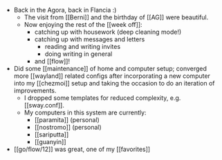 - Back in the Agora, back in Flancia :)
  - The visit from [[Berni]] and the birthday of [[AG]] were beautiful.
  - Now enjoying the rest of the [[week off]]:
    - catching up with housework (deep cleaning mode!)
    - catching up with messages and letters
      - reading and writing invites
      - doing writing in general
    - and [[flow]]!
- Did some [[maintenance]] of home and computer setup; converged more [[wayland]] related configs after incorporating a new computer into my [[chezmoi]] setup and taking the occasion to do an iteration of improvements.
  - I dropped some templates for reduced complexity, e.g. [[sway.conf]].
  - My computers in this system are currently:
    - [[paramita]] (personal)
    - [[nostromo]] (personal)
    - [[sariputta]]
    - [[guanyin]]
- [[go/flow/12]] was great, one of my [[favorites]]